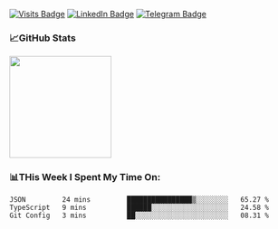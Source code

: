 [![Visits Badge](https://badges.pufler.dev/visits/dimidroll450/dimidroll450)](https://github.com/dimidroll450)
[![LinkedIn Badge](https://img.shields.io/badge/-LinkedIn-0e76a8?style=flat-square&logo=Linkedin&logoColor=white)](https://www.linkedin.com/in/dmitry-kvashchauskas/)
[![Telegram Badge](https://img.shields.io/badge/-Telegram-0088cc?style=flat-square&logo=Telegram&logoColor=white)](https://t.me/kvashchauskas)

### 📈GitHub Stats
<p>
  <img height="180em" src="https://github-readme-stats.vercel.app/api?username=dimidroll450&show_icons=true&hide_border=true&&count_private=true&include_all_commits=true" />
</p>

### 📊THis Week I Spent My Time On:
<!--START_SECTION:waka-->
```text
JSON         24 mins         ████████████████▒░░░░░░░░   65.27 % 
TypeScript   9 mins          ██████░░░░░░░░░░░░░░░░░░░   24.58 % 
Git Config   3 mins          ██░░░░░░░░░░░░░░░░░░░░░░░   08.31 % 
```
<!--END_SECTION:waka-->
